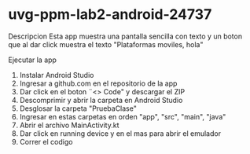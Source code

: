 # uvg-ppm-lab2-android-24737
Descripcion 
Esta app muestra una pantalla sencilla con texto y un boton que al dar click muestra el texto "Plataformas moviles, hola"

Ejecutar la app
1. Instalar Android Studio
2. Ingresar a github.com en el repositorio de la app
3. Dar click en el boton ¨<> Code" y descargar el ZIP
4. Descomprimir y abrir la carpeta en Android Studio
5. Desglosar la carpeta "PruebaClase"
6. Ingresar en estas carpetas en orden "app", "src", "main", "java"
7. Abrir el archivo MainActivity.kt
8. Dar click en running device y en el mas para abrir el emulador
9. Correr el codigo